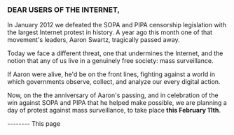 ### DEAR USERS OF THE INTERNET,

In January 2012 we defeated the SOPA and PIPA censorship legislation with the largest Internet protest in history. A year ago this month one of that movement's leaders, Aaron Swartz, tragically passed away.

Today we face a different threat, one that undermines the Internet, and the notion that any of us live in a genuinely free society: mass surveillance.

If Aaron were alive, he'd be on the front lines, fighting against a world in which governments observe, collect, and analyze our every digital action.

Now, on the the anniversary of Aaron's passing, and in celebration of the win against SOPA and PIPA that he helped make possible, we are planning a day of protest against mass surveillance, to take place **this February 11th**.

-------- This page 